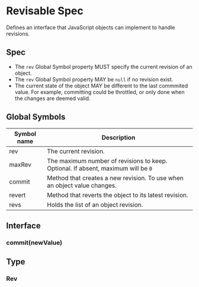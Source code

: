 # Revisable Spec

Defines an interface that JavaScript objects can implement to handle revisions.

## Spec

- The `rev` Global Symbol property MUST specify the current revision of an object.
- The `rev` Global Symbol property MAY be `null` if no revision exist.
- The current state of the object MAY be different to the last commmited value. For example, committing could be throttled, or only done when the changes are deemed valid.


## Global Symbols

| Symbol name | Description |
| --- | --- |
| rev | The current revision. |
| maxRev | The maximum number of revisions to keep. Optional. If absent, maximum will be `0`  |
| commit | Method that creates a new revision. To use when an object value changes. |
| revert | Method that reverts the object to its latest revision. |
| revs | Holds the list of an object revision. |

## Interface

### commit(newValue)

## Type

### Rev

